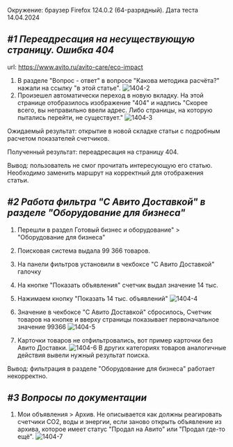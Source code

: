 Окружение: браузер Firefox 124.0.2 (64-разрядный). Дата теста 14.04.2024


***#1 Переадресация на несуществующую страницу. Ошибка 404***
---------------------------------------

url: https://www.avito.ru/avito-care/eco-impact

1. В разделе "Вопрос - ответ" в вопросе "Какова методика расчёта?" нажали на ссылку "в этой статье". 
![1404-2](https://github.com/Natalia-Semushina/avitoTestQA/assets/69298168/faa6c22b-d547-4881-a499-4bf322d81fce)
2. Произешел автоматически переход в новую вкладку. На этой странице отобразилось изображение "404" и надпись 
"Скорее всего, вы неправильно ввели адрес. Либо страницы, на которую пытались перейти, не существует."
![1404-3](https://github.com/Natalia-Semushina/avitoTestQA/assets/69298168/3daf2b8e-a133-4600-8a1c-0feb64e3fa6f)

Ожидаемый результат: открытие в новой складке статьи с подробным расчетом показателей счетчиков.

Полученный результат: переадресация на страницу 404.

Вывод: пользователь не смог прочитать интересующую его статью. Необходимо заменить маршрут на корректный для отображения статьи.


***#2 Работа фильтра "С Авито Доставкой" в разделе "Оборудование для бизнеса"***
-----------------------

1. Перешли в раздел Готовый бизнес и оборудование" > "Оборудование для бизнеса"
2. Поисковая система выдала 99 366 товаров.
3. На панели фильтров установили в чекбоксе "С Авито Доставкой" галочку
4. На кнопке "Показать объявления" счетчик выдал значение 14 тыс.
5. Нажимаем кнопку "Показать 14 тыс. объявлений"
![1404-4](https://github.com/Natalia-Semushina/avitoTestQA/assets/69298168/46653324-60e8-4180-9bf0-ec655116529e)

6. Значение в чекбоксе  "С Авито Доставкой" сбросилось, Счетчик товаров на кнопке и вверху страницы показывает первоначальное значение 99366
![1404-5](https://github.com/Natalia-Semushina/avitoTestQA/assets/69298168/b758fa95-7c34-4815-bd1d-1dc74efa0e7b)
7. Карточки товаров не отфильтровались, вот пример карточки без Авито Доставки.
![1404-6](https://github.com/Natalia-Semushina/avitoTestQA/assets/69298168/366de5bd-6bc0-4607-bb01-d8fbd84859d6)
В других категориях товаров аналогичные действия вывели нужный результат поиска.

Вывод: фильтрация в разделе "Оборудование для бизнеса" работает некорректно.

***#3 Вопросы по документации***
--------------------------
1. Мои объявления > Архив.
   Не описывается как должны реагировать счетчики CO2, воды и энергии, если заново открыть объявление из архива, которое имеет статус "Продал на Авито" или "Продал где-то ещё".
   ![1404-7](https://github.com/Natalia-Semushina/avitoTestQA/assets/69298168/f3f9e52e-93b4-4f52-8bfa-7b0de579c93f)
